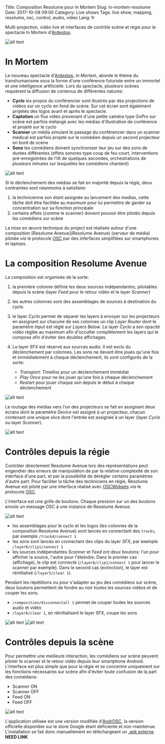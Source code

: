 Title: Composition Resolume pour In Mortem
Slug: in-mortem-resolume
Date: 2017-10-08 09:00
Category: Live shows
Tags: live show, mapping, resolume, osc, control, audio, video
Lang: fr

Multi-projection, vidéo live et interfaces de contrôle scène et régie pour le spectacle In Mortem d'[Ardestop](https://www.facebook.com/ardestop/).

![alt text]({attach}in-mortem-live.jpg "Photo du comédien scanné")

# In Mortem

Le nouveau spectacle d'[Ardestop](https://www.facebook.com/ardestop/), *In Mortem*, aborde le thème du transhumanisme sous la forme d'une conférence futuriste entre un immortel et une intelligence artificielle. Lors du spectacle, plusieurs scènes requièrent la diffusion de contenus de différentes natures:

- **Cyclo** les propos du conférencier sont illustrés par des projections de vidéos sur un cyclo en fond de scène. Sur cet écran sont également projetés des logos avant et après le spectacle.
- **Captation** un flux vidéo provenant d'une petite caméra type GoPro sur scène est parfois mélangé avec les médias d'illustration de conférence et projeté sur le cyclo
- **Scanner** un média simulant le passage du conférencier dans un scanner médical est parfois projeté sur le comédien depuis un second projecteur en bord de scène
- **Sons** les comédiens doivent synchroniser leur jeu sur des sons de durées différentes (effets sonores type coup de feu court, interventions pré-enregistrées de l'IA de quelques secondes, orchestrations de plusieurs minutes sur lesquelles les comédiens chantent)

![alt text]({attach}in-mortem-stage.jpg "Schéma de la scène")

Si le déclenchement des médias se fait en majorité depuis la régie, deux contraintes sont néanmoins à satisfaire:

1. la technicienne son étant assignée au lancement des medias, cette tâche doit être facilitée au maximum pour lui permettre de garder sa concentration sur sa fonction principale
2. certains effets (comme le scanner) doivent pouvoir être pilotés depuis les comédiens sur scène

La mise en œuvre technique du project est réalisée autour d'une composition [Resolume Avenue](Resolume Avenue) (serveur de média) pilotée *via* le protocole [OSC](https://fr.wikipedia.org/wiki/Open_Sound_Control) par des inferfaces simplifiées sur smartphones et laptops.

# La composition Resolume Avenue

La composition est organisée de la sorte:

1. la première colonne définie les deux sources indépendantes, pilotables depuis la scène (layer *Feed* pour le retour vidéo et le layer *Scanner*)
2. les autres colonnes sont des assemblages de sources à destination du cyclo
3. le layer *Cyclo* permet de séparer les layers à envoyer sur les projecteurs en assignant sur chacune de ses colonnes un clip *Layer Router* dont le paramètre *Input* est réglé sur *Layers Below*. Le layer *Cyclo* a son opacité vidéo réglée au maximum afin d'occulter complètement les layers qui le compose afin d'éviter des doubles affichages.
4. Le layer *SFX* est réservé aux sources audio. Il est exclu du déclenchement par colonnes. Les sons ne devant être joués qu'une fois et immédiatement à chaque déclenchement, ils sont configurés de la sorte:

    - *Transport: Timeline* pour un déclenchement immédiat
    - *Play Once* pour ne les jouer qu'une fois à chaque déclenchement
    - *Restart* pour jouer chaque son depuis le début à chaque déclenchement

![alt text]({attach}in-mortem-resolume.png "Composition Resolume")

Le routage des médias vers l'un des projecteurs se fait en assignant deux écrans dont le paramètre *Device* est assigné à un projecteur, chacun contenant une unique slice dont l'entrée est assignée à un layer (layer *Cyclo* ou layer *Scanner*).

![alt text]({attach}in-mortem-outputs.png "Sorties Resolume")


# Contrôles depuis la régie

Contrôler directement Resolume Avenue lors des représentations peut engendrer des erreurs de manipulation de par la relative complexité de son interface d'une part, et par la possibilité de dérégler certains paramètres d'autre part. Pour faciliter la tâche des techniciens en régie, Resolume Avenue est piloté par une interface réalisé avec [OSCWidgets](https://github.com/ETCLabs/OSCWidgets) *via* le protocole [OSC](https://fr.wikipedia.org/wiki/Open_Sound_Control).

L'interface est une grille de boutons. Chaque pression sur un des boutons envoie un message OSC à une instance de Resolume Avenue.

![alt text]({attach}in-mortem-osc-foh.png "Interface de contrôle régie")

- les assemblages pour le cyclo et les logos (les colonnes de la composition Resolume Avenue) sont lancés en connectant des `tracks`, par exemple `/track4/connect 1`
- les sons sont lancés en connectant des clips du layer *SFX*, par exemple `/layer6/clip1/connect 1`
- les sources indépendantes *Scanner* et *Feed* ont deux boutons: l'un pour afficher la source, l'autre pour l'éteindre. Dans le premier cas (affichage), le clip est connecté (`/layer6/clip1/connect 1` pour lancer le scanner par exemple). Dans le second cas (extinction), le layer est réinitialisé (`/layer5/clear 1`).

Pendant les répétitions ou pour s'adapter au jeu des comédiens sur scène, deux boutons permettent de fondre au noir toutes les sources vidéos et de couper les sons.
- `/composition/disconnectall 1` permet de couper toutes les sources audio et vidéo
- `/layer6/clear 1`, en réinitialisant le layer *SFX*, coupe les sons

![alt text]({attach}in-mortem-resolume-osc.png "Mapping OSC de la composition Resolume")
![alt text]({attach}in-mortem-oscwidgets.png "Configuration d'OSCWidgets")

# Contrôles depuis la scène

Pour permettre une meilleure interaction, les comédiens sur scène peuvent piloter le scanner et le retour vidéo depuis leur smartphone Android. L'interface est plus simple que pour la régie et se concentre uniquement sur les fonctions nécessaires sur scène afin d'éviter toute confusion de la part des comédiens:

- Scanner ON
- Scanner OFF
- Feed ON
- Feed OFF

![alt text]({attach}in-mortem-osc-stage.jpg "Interface de contrôle depuis la scène")

L'application utilisée est une version modifiée d'[AndrOSC](https://github.com/charlesfleche/AndrOSC), la version officielle disponible sur le store Google étant déficiente et non-maintenue. L'installation se fait donc manuellement en téléchargeant un [.apk externe](#). **NEED LINK**
